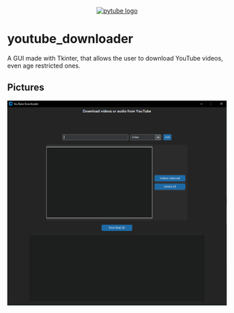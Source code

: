 <div align="center">
  <p>
      <a href="#"><img src="https://cdn.pixabay.com/photo/2016/12/18/13/44/download-1915749_1280.png" width="200" alt="pytube logo" /></a>
  </p>
</div>



# youtube_downloader
A GUI made with Tkinter, that allows the user to download YouTube videos, even age restricted ones.

## Pictures
<div align="center">
  <p>
      <a href="#"><img src="https://github.com/mr-s8/youtube_downloader/blob/main/youtube_downloader_gui.png" width="800" alt="pytube logo" /></a>
  </p>
</div>
